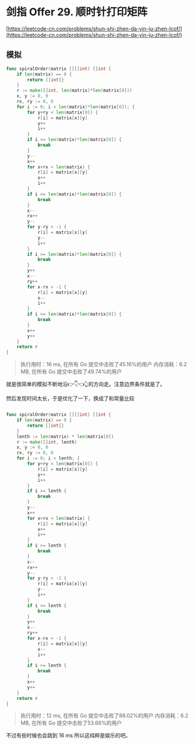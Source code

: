 # 剑指 Offer 29. 顺时针打印矩阵
[https://leetcode-cn.com/problems/shun-shi-zhen-da-yin-ju-zhen-lcof/](https://leetcode-cn.com/problems/shun-shi-zhen-da-yin-ju-zhen-lcof/)

## 模拟
```go
func spiralOrder(matrix [][]int) []int {
	if len(matrix) == 0 {
		return []int{}
    }
	r := make([]int, len(matrix)*len(matrix[0]))
	x, y := 0, 0
	rx, ry := 0, 0
	for i := 0; i < len(matrix)*len(matrix[0]); {
		for y+ry < len(matrix[0]) {
			r[i] = matrix[x][y]
			y++
			i++
		}
		if i >= len(matrix)*len(matrix[0]) {
			break
		}
		y--
		x++
		for x+rx < len(matrix) {
			r[i] = matrix[x][y]
			x++
			i++
		}
		if i >= len(matrix)*len(matrix[0]) {
			break
		}
		x--
		rx++
		y--
		for y-ry > -1 {
			r[i] = matrix[x][y]
			y--
			i++
		}
		if i >= len(matrix)*len(matrix[0]) {
			break
		}
		y++
		x--
		ry++
		for x-rx > -1 {
			r[i] = matrix[x][y]
			x--
			i++
		}
		if i >= len(matrix)*len(matrix[0]) {
			break
		}
		x++
		y++
	}
	return r
}
```

>执行用时：16 ms, 在所有 Go 提交中击败了45.16%的用户
内存消耗：6.2 MB, 在所有 Go 提交中击败了49.74%的用户

就是很简单的模拟不断地沿👉👇👈👆的方向走。注意边界条件就是了。

然后发现时间太长，于是优化了一下，换成了和常量比较
```go

func spiralOrder(matrix [][]int) []int {
	if len(matrix) == 0 {
		return []int{}
	}
	lenth := len(matrix) * len(matrix[0])
	r := make([]int, lenth)
	x, y := 0, 0
	rx, ry := 0, 0
	for i := 0; i < lenth; {
		for y+ry < len(matrix[0]) {
			r[i] = matrix[x][y]
			y++
			i++
		}
		if i >= lenth {
			break
		}
		y--
		x++
		for x+rx < len(matrix) {
			r[i] = matrix[x][y]
			x++
			i++
		}
		if i >= lenth {
			break
		}
		x--
		rx++
		y--
		for y-ry > -1 {
			r[i] = matrix[x][y]
			y--
			i++
		}
		if i >= lenth {
			break
		}
		y++
		x--
		ry++
		for x-rx > -1 {
			r[i] = matrix[x][y]
			x--
			i++
		}
		if i >= lenth {
			break
		}
		x++
		y++
	}
	return r
}
```
>执行用时：12 ms, 在所有 Go 提交中击败了88.02%的用户
内存消耗：6.2 MB, 在所有 Go 提交中击败了53.66%的用户

不过有些时候也会跳到 16 ms 所以这纯粹是娱乐的吧。